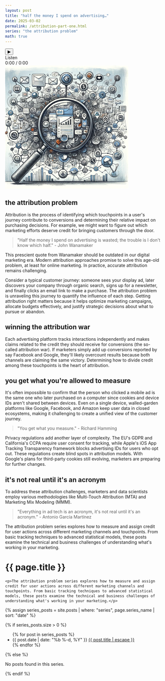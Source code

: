```yaml
---
layout: post
title: "half the money I spend on advertising…"
date: 2025-03-02
permalink: /attribution-part-one.html
series: "the attribution problem"
math: true
---
```


<!-- Enhanced audio player with progress bar and time display -->
<div class="audio-container">
  <audio id="attribution-audio" preload="metadata">
    <source src="/assets/audio/attribution-podcast.mp3" type="audio/mpeg">
    Your browser does not support the audio element.
  </audio>
  <button class="play-button" onclick="togglePlay()">
    <span class="play-icon">▶</span>
    <span class="pause-icon" style="display: none;">❚❚</span>
  </button>
  <div class="audio-controls">
    <span class="listen-text">Listen</span>
    <div class="progress-container">
      <div class="progress-bar">
        <div class="progress-fill"></div>
      </div>
      <div class="time-display">
        <span class="current-time">0:00</span>
        <span class="time-separator">/</span>
        <span class="total-time">0:00</span>
      </div>
    </div>
  </div>
</div>

<script>
  document.addEventListener('DOMContentLoaded', function() {
    var audio = document.getElementById('attribution-audio');
    var playIcon = document.querySelector('.play-icon');
    var pauseIcon = document.querySelector('.pause-icon');
    var progressFill = document.querySelector('.progress-fill');
    var currentTimeDisplay = document.querySelector('.current-time');
    var totalTimeDisplay = document.querySelector('.total-time');
    var progressBar = document.querySelector('.progress-bar');
    
    // Format time in MM:SS
    function formatTime(seconds) {
      var minutes = Math.floor(seconds / 60);
      var remainingSeconds = Math.floor(seconds % 60);
      return minutes + ':' + (remainingSeconds < 10 ? '0' : '') + remainingSeconds;
    }
    
    // Update progress bar and time display
    audio.addEventListener('timeupdate', function() {
      var percent = (audio.currentTime / audio.duration) * 100;
      progressFill.style.width = percent + '%';
      currentTimeDisplay.textContent = formatTime(audio.currentTime);
    });
    
    // Set total time once metadata is loaded
    audio.addEventListener('loadedmetadata', function() {
      totalTimeDisplay.textContent = formatTime(audio.duration);
    });
    
    // Allow seeking when clicking on progress bar
    progressBar.addEventListener('click', function(e) {
      var rect = progressBar.getBoundingClientRect();
      var pos = (e.clientX - rect.left) / progressBar.offsetWidth;
      audio.currentTime = pos * audio.duration;
    });
    
    // Handle playback end
    audio.addEventListener('ended', function() {
      playIcon.style.display = 'inline-block';
      pauseIcon.style.display = 'none';
      progressFill.style.width = '0%';
      audio.currentTime = 0;
    });
  });
  
  function togglePlay() {
    var audio = document.getElementById('attribution-audio');
    var playIcon = document.querySelector('.play-icon');
    var pauseIcon = document.querySelector('.pause-icon');
    
    if (audio.paused) {
      audio.play();
      playIcon.style.display = 'none';
      pauseIcon.style.display = 'inline-block';
    } else {
      audio.pause();
      playIcon.style.display = 'inline-block';
      pauseIcon.style.display = 'none';
    }
  }
</script>

<img src="/assets/images/attribution_one.webp" alt="random tech/attribution inspired images" width="400" class="feature-image">

## **the attribution problem**

Attribution is the process of identifying which touchpoints in a user's journey contribute to conversions and determining their relative impact on purchasing decisions. For example, we might want to figure out which marketing efforts deserve credit for bringing customers through the door.

> "Half the money I spend on advertising is wasted; the trouble is I don't know which half." - John Wanamaker

This prescient quote from Wanamaker should be outdated in our digital marketing era. Modern attribution approaches promise to solve this age-old problem, at least for online marketing. In practice, accurate attribution remains challenging.

Consider a typical customer journey: someone sees your display ad, later discovers your company through organic search, signs up for a newsletter, and finally clicks an email link to make a purchase. The attribution problem is unraveling this journey to quantify the influence of each step. Getting attribution right matters because it helps optimize marketing campaigns, allocate budgets effectively, and justify strategic decisions about what to pursue or abandon.

## winning the attribution war

Each advertising platform tracks interactions independently and makes claims related to the credit they should receive for conversions (the so-called attribution war). If marketers simply add up conversions reported by say Facebook and Google, they'll likely overcount results because both channels are claiming the same victory. Determining how to divide credit among these touchpoints is the heart of attribution.

## you get what you're allowed to measure

It's often impossible to confirm that the person who clicked a mobile ad is the same one who later purchased on a computer since cookies and device IDs aren't shared between devices. Even on a single device, walled-garden platforms like Google, Facebook, and Amazon keep user data in closed ecosystems, making it challenging to create a unified view of the customer journey.

> "You get what you measure." - Richard Hamming

Privacy regulations add another layer of complexity. The EU's GDPR and California's CCPA require user consent for tracking, while Apple's iOS App Tracking Transparency framework blocks advertising IDs for users who opt out. These regulations create blind spots in attribution models. With Google's plans for third-party cookies still evolving, marketers are preparing for further changes.

## it's not real until it's an acronym

To address these attribution challenges, marketers and data scientists employ various methodologies like Multi-Touch Attribution (MTA) and Marketing Mix Modeling (MMM). 

> "Everything in ad tech is an acronym, it's not real until it's an acronym." - Antonio García Martínez

<p>The attribution problem series explores how to measure and assign credit for user actions across different marketing channels and touchpoints. From basic tracking techniques to advanced statistical models, these posts examine the technical and business challenges of understanding what's working in your marketing.</p>

<div class="series-page">
  <h1 class="series-title">{{ page.title }}</h1>
  
  <div class="series-description">
    
    <p>The attribution problem series explores how to measure and assign credit for user actions across different marketing channels and touchpoints. From basic tracking techniques to advanced statistical models, these posts examine the technical and business challenges of understanding what's working in your marketing.</p>
  </div>
  
  {% assign series_posts = site.posts | where: "series", page.series_name | sort: "date" %}
  
  {% if series_posts.size > 0 %}
    <ul class="post-list">
      {% for post in series_posts %}
      <li>
        <span class="post-meta">{{ post.date | date: "%b %-d, %Y" }}</span>
        <a class="post-link" href="{{ post.url | relative_url }}">
          {{ post.title | escape }}
        </a>
      </li>
      {% endfor %}
    </ul>
  {% else %}
    <p>No posts found in this series.</p>
  {% endif %}
</div>

